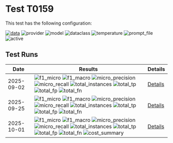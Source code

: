 # Test T0159

This test has the following configuration:

<a href="/humanities_data_benchmark/benchmarks/zettelkatalog"><img src="https://img.shields.io/badge/data-zettelkatalog-lightgrey" alt="data"></a>&nbsp;<img src="https://img.shields.io/badge/provider-mistral-green" alt="provider">&nbsp;<img src="https://img.shields.io/badge/model-pixtral--large--latest-blue" alt="model">&nbsp;<img src="https://img.shields.io/badge/dataclass-Document-purple" alt="dataclass">&nbsp;<img src="https://img.shields.io/badge/temperature-0.0-ffff00" alt="temperature">&nbsp;<img src="https://img.shields.io/badge/prompt_file-prompt.txt-lightgrey" alt="prompt_file">&nbsp;<img src="https://img.shields.io/badge/active-yes-brightgreen" alt="active">


## Test Runs

<script src="https://code.jquery.com/jquery-3.6.0.min.js"></script>
<link rel="stylesheet" href="https://cdn.datatables.net/1.13.6/css/jquery.dataTables.min.css">
<script src="https://cdn.datatables.net/1.13.6/js/jquery.dataTables.min.js"></script><style>
    /* Square styles */
    .test-rectangle {
        display: inline-flex;
        height: 20px;
        border-radius: 3px;
        text-align: center;
        align-items: center;
        justify-content: center;
        font-size: 12px;
        font-weight: regular;
        color: white;
        padding: 0 5px;
        white-space: nowrap;
        overflow: hidden;
        text-overflow: ellipsis;
    }
    .test-square {
        display: inline-flex;
        width: 45px;
        height: 20px;
        border-radius: 3px;
        text-align: center;
        align-items: center;
        justify-content: center;
        font-size: 11px;
        font-weight: bold;
        color: white;
    }
    /* Inner table styles */
    .inner-table {
        width: 100%;
        border-collapse: collapse;
        margin: 0;
        padding: 0;
    }
    .inner-table th, .inner-table td {
        padding: 4px;
        text-align: left;
        border-bottom: 1px solid #ddd;
    }
    .inner-table th {
        background-color: #f2f2f2;
        font-weight: bold;
    }
    
    /* Sortable table styles */
    .sortable-table th[onclick] {
        cursor: pointer;
        user-select: none;
        transition: background-color 0.2s;
    }
    .sortable-table th[onclick]:hover {
        background-color: #e8e8e8;
    }
    
    /* Rules column styles */
    .inner-table td:nth-child(6) {
        max-width: 200px;
        word-wrap: break-word;
        overflow-wrap: break-word;
    }
    
    /* Radar chart container styles */
    #performanceRadar {
        border: 1px solid #ddd;
        border-radius: 8px;
        background-color: #fafafa;
    }
</style>
<table id="data-table" class="display">
  <thead><tr>
    <th>Date</th>
    <th>Results</th>
    <th>Details</th>

  </tr></thead>
  <tbody>
<tr>
    <td>2025-09-02</td>
    <td><img src="https://img.shields.io/badge/f1_micro-0.7890251506963208-brightgreen" alt="f1_micro">&nbsp;<img src="https://img.shields.io/badge/f1_macro-0.7788973384030418-brightgreen" alt="f1_macro">&nbsp;<img src="https://img.shields.io/badge/micro_precision-0.7921535893155259-brightgreen" alt="micro_precision">&nbsp;<img src="https://img.shields.io/badge/micro_recall-0.7859213250517598-brightgreen" alt="micro_recall">&nbsp;<img src="https://img.shields.io/badge/total_instances-263-brightgreen" alt="total_instances">&nbsp;<img src="https://img.shields.io/badge/total_tp-1898-brightgreen" alt="total_tp">&nbsp;<img src="https://img.shields.io/badge/total_fp-498-brightgreen" alt="total_fp">&nbsp;<img src="https://img.shields.io/badge/total_fn-517-brightgreen" alt="total_fn">&nbsp;</td>
    <td><a href='/humanities_data_benchmark/archive/2025-09-02/T0159'>Details</a></td>
</tr>
<tr>
    <td>2025-09-25</td>
    <td><img src="https://img.shields.io/badge/f1_micro-0.7775731532637611-brightgreen" alt="f1_micro">&nbsp;<img src="https://img.shields.io/badge/f1_macro-0.7760456273764258-brightgreen" alt="f1_macro">&nbsp;<img src="https://img.shields.io/badge/micro_precision-0.7686084142394822-brightgreen" alt="micro_precision">&nbsp;<img src="https://img.shields.io/badge/micro_recall-0.7867494824016563-brightgreen" alt="micro_recall">&nbsp;<img src="https://img.shields.io/badge/total_instances-263-brightgreen" alt="total_instances">&nbsp;<img src="https://img.shields.io/badge/total_tp-1900-brightgreen" alt="total_tp">&nbsp;<img src="https://img.shields.io/badge/total_fp-572-brightgreen" alt="total_fp">&nbsp;<img src="https://img.shields.io/badge/total_fn-515-brightgreen" alt="total_fn">&nbsp;</td>
    <td><a href='/humanities_data_benchmark/archive/2025-09-25/T0159'>Details</a></td>
</tr>
<tr>
    <td>2025-10-01</td>
    <td><img src="https://img.shields.io/badge/f1_micro-0.7782786885245903-brightgreen" alt="f1_micro">&nbsp;<img src="https://img.shields.io/badge/f1_macro-0.7777566539923955-brightgreen" alt="f1_macro">&nbsp;<img src="https://img.shields.io/badge/micro_precision-0.7703853955375254-brightgreen" alt="micro_precision">&nbsp;<img src="https://img.shields.io/badge/micro_recall-0.7863354037267081-brightgreen" alt="micro_recall">&nbsp;<img src="https://img.shields.io/badge/total_instances-263-brightgreen" alt="total_instances">&nbsp;<img src="https://img.shields.io/badge/total_tp-1899-brightgreen" alt="total_tp">&nbsp;<img src="https://img.shields.io/badge/total_fp-566-brightgreen" alt="total_fp">&nbsp;<img src="https://img.shields.io/badge/total_fn-516-brightgreen" alt="total_fn">&nbsp;<img src="https://img.shields.io/badge/cost_summary-{'total_input_tokens': 896396, 'total_output_tokens': 51940, 'total_tokens': 948336, 'input_cost_usd': 1.792792, 'output_cost_usd': 0.31164, 'total_cost_usd': 2.104432, 'pricing_date': '2025--10--01', 'input_price_per_million': 2.0, 'output_price_per_million': 6.0}-brightgreen" alt="cost_summary">&nbsp;</td>
    <td><a href='/humanities_data_benchmark/archive/2025-10-01/T0159'>Details</a></td>
</tr>

  </tbody>
</table>

<script>
  $(document).ready(function() {
    $('#data-table').DataTable({
      "paging": true,
      "searching": true,
      "ordering": true,
      "info": true,
      "lengthMenu": [[10, 20, -1], [10, 20, "All"]],
    });
  });
</script>
